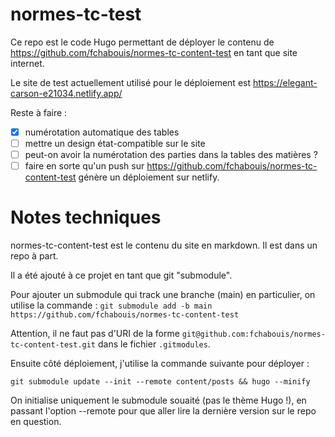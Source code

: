 # normes-tc-test
Ce repo est le code Hugo permettant de déployer le contenu de https://github.com/fchabouis/normes-tc-content-test en tant que site internet.

Le site de test actuellement utilisé pour le déploiement est https://elegant-carson-e21034.netlify.app/

Reste à faire :
- [x] numérotation automatique des tables
- [ ] mettre un design état-compatible sur le site
- [ ] peut-on avoir la numérotation des parties dans la tables des matières ?
- [ ] faire en sorte qu'un push sur https://github.com/fchabouis/normes-tc-content-test génère un déploiement sur netlify.

# Notes techniques

normes-tc-content-test est le contenu du site en markdown. Il est dans un repo à part.

Il a été ajouté à ce projet en tant que git "submodule".

Pour ajouter un submodule qui track une branche (main) en particulier, on utilise la commande :
`git submodule add -b main https://github.com/fchabouis/normes-tc-content-test`

Attention, il ne faut pas d'URI de la forme `git@github.com:fchabouis/normes-tc-content-test.git` dans le fichier `.gitmodules`.

Ensuite côté déploiement, j'utilise la commande suivante pour déployer : 

`git submodule update --init --remote content/posts && hugo --minify`

On initialise uniquement le submodule souaité (pas le thème Hugo !), en passant l'option --remote pour que aller lire la dernière version sur le repo en question.
